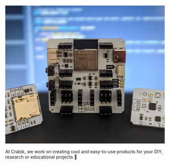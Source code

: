 ![profile](https://raw.githubusercontent.com/CrabikBoards/.github/main/profile/prev.png)

At Crabik, we work on creating cool and easy-to-use products for your DIY, research or educational projects 🤟
